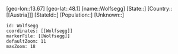 ﻿---
location: [48.1,13.67]
mapzoom: [7,12] 
mapmarker: city 
type: City
tags:
- geo/City


SpocWebEntityId: 35686
isDeleted: false
confidential: public

---
[geo-lon::13.67]
[geo-lat::48.1]
[name::Wolfsegg]
[State::]
[Country::[[Austria]]]
[StateId::]
[Population::]
[Unknown::]


```leaflet
id: Wolfsegg
coordinates: [[Wolfsegg]]
markerFile: [[Wolfsegg]]
defaultZoom: 11 
maxZoom: 18
```
